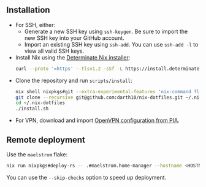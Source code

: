 ## Installation

- For SSH, either:
  - Generate a new SSH key using `ssh-keygen`.
    Be sure to import the new SSH key into your GitHub account.
  - Import an existing SSH key using `ssh-add`.
    You can use `ssh-add -l` to view all valid SSH keys.
- Install Nix using the [Determinate Nix installer][nix-installer]:
  ```sh
  curl --proto '=https' --tlsv1.2 -sSf -L https://install.determinate.systems/nix | sh -s -- install
  ```
- Clone the repository and run `scripts/install`:
  ```sh
  nix shell nixpkgs#git --extra-experimental-features 'nix-command flakes'
  git clone --recursive git@github.com:darth10/nix-dotfiles.git ~/.nix-dotfiles
  cd ~/.nix-dotfiles
  ./install.sh
  ```
- For VPN, download and import [OpenVPN configuration from PIA][openvpn-pia].

## Remote deployment

Use the `maelstrom` flake:
``` sh
nix run nixpkgs#deploy-rs -- .#maelstrom.home-manager --hostname <HOSTNAME>
```
You can use the `--skip-checks` option to speed up deployment.

[nix-installer]: https://github.com/DeterminateSystems/nix-installer
[openvpn-pia]: https://www.privateinternetaccess.com/openvpn/openvpn.zip
